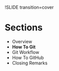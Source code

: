 !SLIDE transition=cover

Sections
========

* Overview
* **How To Git**
* Git Workflow
* How To GitHub
* Closing Remarks
